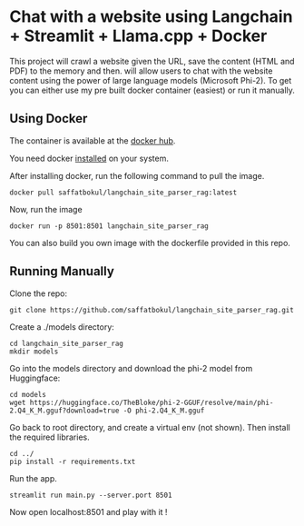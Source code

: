 
# Chat with a website using Langchain + Streamlit + Llama.cpp + Docker

This project will crawl a website given the URL, save the content (HTML and PDF) to the memory and then. will allow users to chat with the website content using the power of large language models (Microsoft Phi-2). To get you can either use my pre built docker container (easiest) or run it manually.

## Using Docker

The container is available at the [docker hub](https://hub.docker.com/layers/saffatbokul/langchain_site_parser_rag/latest/images/sha256-693cd1e7a3a816e08a4f5a54a5236d2ad1dc849145334ac67194a7fc98477fff?context=explore).

You need docker [installed](https://docs.docker.com/engine/install/ubuntu/) on your system.

After installing docker, run the following command to pull the image.

```
docker pull saffatbokul/langchain_site_parser_rag:latest
```
Now, run the image
```
docker run -p 8501:8501 langchain_site_parser_rag
```
You can also build you own image with the dockerfile provided in this repo.

## Running Manually

Clone the repo:

```
git clone https://github.com/saffatbokul/langchain_site_parser_rag.git
```
Create a ./models directory:
```
cd langchain_site_parser_rag
mkdir models
```
Go into the models directory and download the phi-2 model from Huggingface:
```
cd models
wget https://huggingface.co/TheBloke/phi-2-GGUF/resolve/main/phi-2.Q4_K_M.gguf?download=true -O phi-2.Q4_K_M.gguf
```
Go back to root directory, and create a virtual env (not shown). Then install the required libraries.

```
cd ../
pip install -r requirements.txt
```
Run the app.
```
streamlit run main.py --server.port 8501
```
Now open localhost:8501 and play with it !